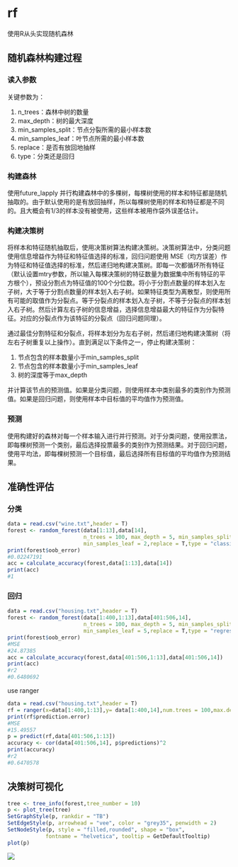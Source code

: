 # rf
使用R从头实现随机森林
## 随机森林构建过程
### 读入参数
关键参数为：

1. n_trees：森林中树的数量
2. max_depth：树的最大深度
3. min_samples_split：节点分裂所需的最小样本数
4. min_samples_leaf：叶节点所需的最小样本数
5. replace：是否有放回地抽样
6. type：分类还是回归
### 构建森林
使用future_lapply 并行构建森林中的多棵树，每棵树使用的样本和特征都是随机抽取的。由于默认使用的是有放回抽样，所以每棵树使用的样本和特征都是不同的。且大概会有1/3的样本没有被使用，这些样本被用作袋外误差估计。
### 构建决策树
将样本和特征随机抽取后，使用决策树算法构建决策树。决策树算法中，分类问题使用信息增益作为特征和特征值选择的标准，回归问题使用 MSE（均方误差）作为特征和特征值选择的标准，然后递归地构建决策树。即每一次都循环所有特征（默认设置mtry参数，所以输入每棵决策树的特征数量为数据集中所有特征的平方根个），预设分割点为特征值的100个分位数。将小于分割点数量的样本划入左子树，大于等于分割点数量的样本划入右子树。如果特征类型为离散型，则使用所有可能的取值作为分裂点。等于分裂点的样本划入左子树，不等于分裂点的样本划入右子树。然后计算左右子树的信息增益，选择信息增益最大的特征作为分裂特征。对应的分裂点作为该特征的分裂点（回归问题同理）。

通过最佳分割特征和分裂点，将样本划分为左右子树，然后递归地构建决策树（将左右子树重复以上操作）。直到满足以下条件之一，停止构建决策树：
1. 节点包含的样本数量小于min_samples_split
2. 节点包含的样本数量小于min_samples_leaf
3. 树的深度等于max_depth

并计算该节点的预测值。如果是分类问题，则使用样本中类别最多的类别作为预测值。如果是回归问题，则使用样本中目标值的平均值作为预测值。
### 预测
使用构建好的森林对每一个样本输入进行并行预测。对于分类问题，使用投票法，即每棵树预测一个类别，最后选择投票最多的类别作为预测结果。对于回归问题，使用平均法，即每棵树预测一个目标值，最后选择所有目标值的平均值作为预测结果。



## 准确性评估
### 分类
```r
data = read.csv("wine.txt",header = T)
forest <- random_forest(data[1:13],data[14],
                        n_trees = 100, max_depth = 5, min_samples_split = 5,
                        min_samples_leaf = 2,replace = T,type = "classification")
print(forest$oob_error)
#0.02247191
acc = calculate_accuracy(forest,data[1:13],data[14])
print(acc)
#1
```
### 回归
```r
data = read.csv("housing.txt",header = T)
forest <- random_forest(data[1:400,1:13],data[401:506,14],
                        n_trees = 100, max_depth = 5, min_samples_split = 10,
                        min_samples_leaf = 5,replace = T,type = "regression")
print(forest$oob_error)
#MSE
#24.87385
acc = calculate_accuracy(forest,data[401:506,1:13],data[401:506,14])
print(acc)
#r2
#0.6480692
```
use ranger
```r
data = read.csv("housing.txt",header = T)
rf = ranger(x=data[1:400,1:13],y= data[1:400,14],num.trees = 100,max.depth=5,replace = TRUE,min.node.size = 5)
print(rf$prediction.error)
#MSE
#15.49557
p = predict(rf,data[401:506,1:13])
accuracy <- cor(data[401:506,14], p$predictions)^2
print(accuracy)
#r2
#0.6470578
```
## 决策树可视化
```r
tree <- tree_info(forest,tree_number = 10)
p <- plot_tree(tree)
SetGraphStyle(p, rankdir = "TB")
SetEdgeStyle(p, arrowhead = "vee", color = "grey35", penwidth = 2)
SetNodeStyle(p, style = "filled,rounded", shape = "box", 
            fontname = "helvetica", tooltip = GetDefaultTooltip)
plot(p)
```
![](https://github.com/user-attachments/assets/e09055cf-f896-401f-9d04-1e08b1ff3fe5)


